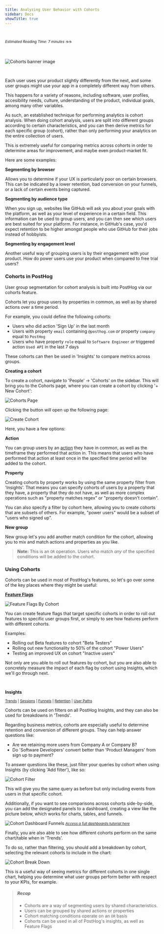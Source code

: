 ```yaml
---
title: Analyzing User Behavior with Cohorts
sidebar: Docs
showTitle: true
---
```


<br />

<small class="note-block centered">_Estimated Reading Time: 7 minutes ☕☕_</small>

<br />

<span class="larger-image">

![Cohorts banner image](../../images/tutorials/banners/cohorts.png)

</span>

<br />

Each user uses your product slightly differently from the next, and some user groups might use your app in a completely different way from others.

This happens for a variety of reasons, including software, user profiles, accesibility needs, culture, understanding of the product, individual goals, among many other variables.

As such, an established technique for performing analytics is cohort analysis. When doing cohort analysis, users are split into different groups according to certain characteristics, and you can then derive metrics for each specific group (cohort), rather than only performing your analytics on the entire collection of users.

This is extremely useful for comparing metrics across cohorts in order to determine areas for improvement, and maybe even product-market fit.

Here are some examples:

**Segmenting by browser**

Allows you to determine if your UX is particularly poor on certain browsers. This can be indicated by a lower retention, bad conversion on your funnels, or a lack of certain events being captured. 

**Segmenting by audience type**

When you sign up, websites like GitHub will ask you about your goals with the platform, as well as your level of experience in a certain field. This information can be used to group users, and you can then see which users are best suited for your platform. For instance, in GitHub's case, you'd expect retention to be higher amongst people who use GitHub for their jobs instead of hobbyists.

**Segmenting by engagement level**

Another useful way of grouping users is by their engagement with your product. How do power users use your product when compared to free trial users? 

### Cohorts in PostHog

User group segmentation for cohort analysis is built into PostHog via our cohorts feature.

Cohorts let you group users by properties in common, as well as by shared actions over a time period.

For example, you could define the following cohorts:

- Users who did action 'Sign Up' in the last month
- Users with property `email` containing `@posthog.com` _or_ property `company` equal to `PostHog`
- Users who have property `role` equal to `Software Engineer` _or_ triggered action `Used API` in the last 7 days

These cohorts can then be used in 'Insights' to compare metrics across groups. 

**Creating a cohort**

To create a cohort, navigate to 'People' -> 'Cohorts' on the sidebar. This will bring you to the Cohorts page, where you can create a cohort by clicking '+ New Cohort':

![Cohorts Page](../../images/tutorials/cohorts/cohorts-page.png)

Clicking the button will open up the following page:

![Create Cohort](../../images/tutorials/cohorts/create-cohort.png)

Here, you have a few options:

**Action**

You can group users by an [action](/docs/features/actions) they have in common, as well as the timeframe they performed that action in. This means that users who have performed that action at least once in the specified time period will be added to the cohort.

**Property**

Creating cohorts by property works by using the same property filter from 'Insights'. That means you can specify cohorts of users by a property that they have, a property that they do not have, as well as more complex operations such as "property matches regex" or "property doesn't contain". 

You can also specify a filter by cohort here, allowing you to create cohorts that are subsets of others. For example, "power users" would be a subset of "users who signed up".

**New group**

New group let's you add another match condition for the cohort, allowing you to mix and match actions and properties as you like. 

> **Note:** This is an `OR` operation. Users who match _any_ of the specified conditions will be added to the cohort.

### Using Cohorts

Cohorts can be used in most of PostHog's features, so let's go over some of the key places where they might be useful:

[**Feature Flags**](/docs/tutorials/feature-flags)

![Feature Flags By Cohort](../../images/tutorials/cohorts/feature-flags.png)

You can create feature flags that target specific cohorts in order to roll out features to specific user groups first, or simply to see how features perform with different cohorts. 

Examples:

- Rolling out Beta features to cohort "Beta Testers"
- Rolling out new functionality to 50% of the cohort "Power Users"
- Testing an improved UX on cohort "Inactive users"

Not only are you able to roll out features by cohort, but you are also able to concretely measure the impact of each flag by cohort using Insights, which we'll go through next.

<br />

<span class="small-line-height">

**Insights** 

<small>[Trends](/docs/features/trends) | [Sessions](/docs/features/sessions) | [Funnels](/docs/features/Funnels) | [Retention](/docs/features/retention) | [User Paths](/docs/features/paths)</small>

</span>


Cohorts can be used on filters on all PostHog Insights, and they can also be used for breakdowns in 'Trends'.

Regarding business metrics, cohorts are especially useful to determine retention and conversion of different groups. They can help answer questions like:

- Are we retaining more users from Company A or Company B?
- Do 'Software Developers' convert better than 'Product Managers' from sign up to payment?

To answer questions like these, just filter your queries by cohort when using Insights (by clicking 'Add filter'), like so:

![Cohort Filter](../../images/tutorials/cohorts/filter.png)

This will give you the same query as before but only including events from users in that specific cohort.

Additionally, if you want to see comparisons across cohorts side-by-side, you can add the designated panels to a dashboard, creating a view like the picture below, which works for charts, tables, and funnels.

![Cohort Dashboard Funnels](../../images/tutorials/cohorts/dashboard.png)
<small class='center'>[_Access a full dashboards tutorial here_](/docs/features/dashboards/)  </small>

Finally, you are also able to see how different cohorts perform on the same chart/table when in 'Trends'.

To do so, rather than filtering, you should add a breakdown by cohort, selecting the relevant cohorts to include in the chart:

![Cohort Break Down](../../images/tutorials/cohorts/trends-breakdown.png)

This is a useful way of seeing metrics for different cohorts in one single chart, helping you determine what user groups perform better with respect to your KPIs, for example.

<div class='small-inner-text'>

> ##### **Recap**
>
> - Cohorts are a way of segmenting users by shared characteristics.
> - Users can be grouped by shared actions or properties
> - Cohort matching conditions operate on an `OR` basis
> - Cohorts can be used in all of PostHog's insights, as well as Feature Flags 

</div>



